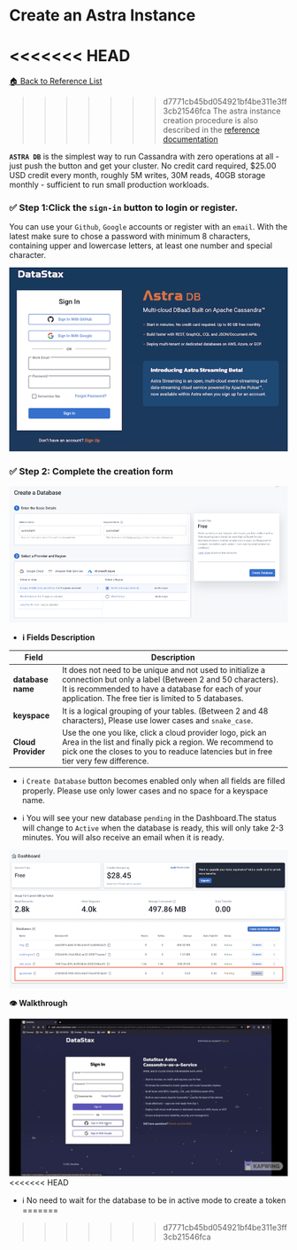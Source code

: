 # Create an Astra Instance

<<<<<<< HEAD
=======
[🏠 Back to Reference List](../README.MD)

>>>>>>> d7771cb45bd054921bf4be311e3ff3cb21546fca
> The astra instance creation procedure is also described in the [reference documentation](https://docs.datastax.com/en/astra/docs/creating-your-astra-database.html)

**`ASTRA DB`** is the simplest way to run Cassandra with zero operations at all - just push the button and get your cluster. No credit card required, $25.00 USD credit every month, roughly 5M writes, 30M reads, 40GB storage monthly - sufficient to run small production workloads.

### ✅ Step 1:Click the `sign-in` button to login or register.

You can use your `Github`, `Google` accounts or register with an `email`. With the latest make sure to chose a password with minimum 8 characters, containing upper and lowercase letters, at least one number and special character.

<img src="./img/astra-login.png" />

### ✅ Step 2: Complete the creation form

<img src="./img/astra-create-db-1.png" />

- **ℹ️ Fields Description**

|Field| Description                                                                                                                                                                                                                       |
|---|-----------------------------------------------------------------------------------------------------------------------------------------------------------------------------------------------------------------------------------|
|**database name**| It does not need to be unique and not used to initialize a connection but only a label (Between 2 and 50 characters). It is recommended to have a database for each of your application. The free tier is limited to 5 databases. |
|**keyspace**| It is a logical grouping of your tables. (Between 2 and 48 characters), Please use lower cases and `snake_case`.                                                                                                                  |
|**Cloud Provider**| Use the one you like, click a cloud provider logo,  pick an Area in the list and finally pick a region. We recommend to pick one the closes to you to readuce latencies but in free tier very few difference.                     |

- ℹ️  `Create Database` button becomes enabled only when all fields are filled properly. Please use only lower cases and no space for a keyspace name.

- ℹ️  You will see your new database `pending` in the Dashboard.The status will change to `Active` when the database is ready, this will only take 2-3 minutes. You will also receive an email when it is ready.

<img src="./img/astra-create-db-pending.png" />

**👁️ Walkthrough**

<img src="./img/astra-create-db.gif" />
<<<<<<< HEAD

- ℹ️ No need to wait for the database to be in active mode to create a token
=======
>>>>>>> d7771cb45bd054921bf4be311e3ff3cb21546fca
